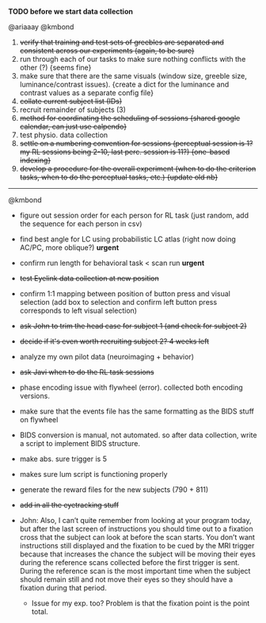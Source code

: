 **TODO before we start data collection**

@ariaaay @kmbond

1) ~~verify that training and test sets of greebles are separated and consistent across our experiments (again, to be sure)~~
2) run through each of our tasks to make sure nothing conflicts with the other (?) {seems fine}
3) make sure that there are the same visuals (window size, greeble size, luminance/contrast issues). {create a dict for the luminance and contrast values as a separate config file} 
4) ~~collate current subject list (IDs)~~
5) recruit remainder of subjects (3)
6) ~~method for coordinating the scheduling of sessions {shared google calendar, can just use calpendo}~~
7) test physio. data collection
8) ~~settle on a numbering convention for sessions (perceptual session is 1? my RL sessions being 2-10, last perc. session is 11?) {one-based indexing}~~
9) ~~develop a procedure for the overall experiment (when to do the criterion tasks, when to do the perceptual tasks, etc.) {update old nb}~~
_ _ _

@kmbond

+ figure out session order for each person for RL task (just random, add the sequence for each person in csv)
+ find best angle for LC using probabilistic LC atlas (right now doing AC/PC, more oblique?) **urgent**
+ confirm run length for behavioral task < scan run **urgent**
+ ~~test Eyelink data collection at new position~~
+ confirm 1:1 mapping between position of button press and visual selection (add box to selection and confirm left button press corresponds to left visual selection)
+ ~~ask John to trim the head case for subject 1 (and check for subject 2)~~
+ ~~decide if it's even worth recruiting subject 2? 4 weeks left~~
+ analyze my own pilot data (neuroimaging + behavior)
+ ~~ask Javi when to do the RL task sessions~~
+ phase encoding issue with flywheel (error). collected both encoding versions. 
+ make sure that the events file has the same formatting as the BIDS stuff on flywheel 
+ BIDS conversion is manual, not automated. so after data collection, write a script to implement BIDS structure.
+ make abs. sure trigger is 5
+ makes sure lum script is functioning properly  
+ generate the reward files for the new subjects (790 + 811) 
+ ~~add in all the eyetracking stuff~~

+ John: Also, I can’t quite remember from looking at your program today, but after the last screen of instructions you should time out to a fixation cross that the subject can look at before the scan starts. You don’t want instructions still displayed and the fixation to be cued by the MRI trigger because that increases the chance the subject will be moving their eyes during the reference scans collected before the first trigger is sent. During the reference scan is the most important time when the subject should remain still and not move their eyes so they should have a fixation during that period. 

  + Issue for my exp. too? Problem is that the fixation point is the point total. 
